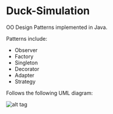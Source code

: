 # Duck-Simulation

OO Design Patterns implemented in Java. 

Patterns include:
- Observer
- Factory
- Singleton
- Decorator
- Adapter
- Strategy

Follows the following UML diagram:

![alt tag](http://files.parsetfss.com/6bd1dc68-7c45-4853-b0ff-8086a3e06eb6/tfss-1bfeefc6-38fe-4407-9b5b-3105ed0745ba-UML.png)
